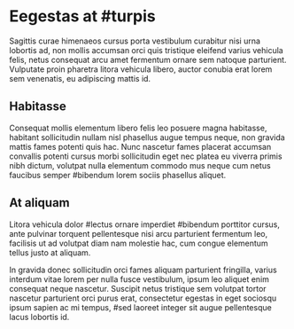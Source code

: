 # Eegestas at #turpis
Sagittis curae himenaeos cursus porta vestibulum curabitur nisi urna lobortis ad, non mollis accumsan orci quis tristique eleifend varius vehicula felis, netus consequat arcu amet fermentum ornare sem natoque parturient. Vulputate proin pharetra litora vehicula libero, auctor conubia erat lorem sem venenatis, eu adipiscing mattis id. 

## Habitasse
Consequat mollis elementum libero felis leo posuere magna habitasse, habitant sollicitudin nullam nisl phasellus augue tempus neque, non gravida mattis fames potenti quis hac. Nunc nascetur fames placerat accumsan convallis potenti cursus morbi sollicitudin eget nec platea eu viverra primis nibh dictum, volutpat nulla elementum commodo mus neque cum netus faucibus semper #bibendum lorem sociis phasellus aliquet. 

## At aliquam
Litora vehicula dolor #lectus ornare imperdiet #bibendum porttitor cursus, ante pulvinar torquent pellentesque nisi arcu parturient fermentum leo, facilisis ut ad volutpat diam nam molestie hac, cum congue elementum tellus justo at aliquam. 

In gravida donec sollicitudin orci fames aliquam parturient fringilla, varius interdum vitae lorem per nulla fusce vestibulum, ipsum leo aliquet enim consequat neque nascetur. Suscipit netus tristique sem volutpat tortor nascetur parturient orci purus erat, consectetur egestas in eget sociosqu ipsum sapien ac mi tempus, #sed laoreet integer sit augue pellentesque lacus lobortis id.